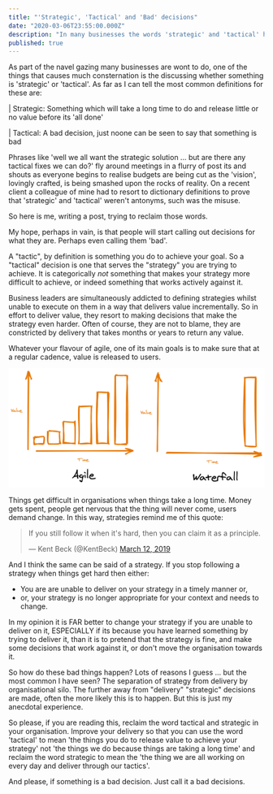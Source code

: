 ```yaml
---
title: "'Strategic', 'Tactical' and 'Bad' decisions"
date: "2020-03-06T23:55:00.000Z"
description: "In many businesses the words 'strategic' and 'tactical' have lost all meaning. Can we reframe them to make them useful? Or are they lost forever?"
published: true
---
```

As part of the navel gazing many businesses are wont to do, one of the things that causes much consternation is the discussing whether something is 'strategic' or 'tactical'. As far as I can tell the most common definitions for these are:

| Strategic: Something which will take a long time to do and release little or no value before its 'all done'

| Tactical: A bad decision, just noone can be seen to say that something is bad

Phrases like 'well we all want the strategic solution ... but are there any tactical fixes we can do?' fly around meetings in a flurry of post its and shouts as everyone begins to realise budgets are being cut as the 'vision', lovingly crafted, is being smashed upon the rocks of reality. On a recent client a colleague of mine had to resort to dictionary definitions to prove that 'strategic' and 'tactical' weren't antonyms, such was the misuse.

So here is me, writing a post, trying to reclaim those words.

My hope, perhaps in vain, is that people will start calling out decisions for what they are. Perhaps even calling them 'bad'. 

A "tactic", by definition is something you do to achieve your goal. So a "tactical" decision is one that serves the "strategy" you are trying to achieve. It is categorically *not* something that makes your strategy more difficult to achieve, or indeed something that works actively against it.

Business leaders are simultaneously addicted to defining strategies whilst unable to execute on them in a way that delivers value incrementally. So in effort to deliver value, they resort to making decisions that make the strategy even harder. Often of course, they are not to blame, they are constricted by delivery that takes months or years to return any value.

Whatever your flavour of agile, one of its main goals is to make sure that at a regular cadence, value is released to users.

![Release value incrementally rather than in a big bang at the end](./value.png)

Things get difficult in organisations when things take a long time. Money gets spent, people get nervous that the thing will never come, users demand change. In this way, strategies remind me of this quote:

<blockquote class="twitter-tweet"><p lang="en" dir="ltr">If you still follow it when it&#39;s hard, then you can claim it as a principle.</p>&mdash; Kent Beck (@KentBeck) <a href="https://twitter.com/KentBeck/status/1105444816458924033?ref_src=twsrc%5Etfw">March 12, 2019</a></blockquote> <script async src="https://platform.twitter.com/widgets.js" charset="utf-8"></script>

And I think the same can be said of a strategy. If you stop following a strategy when things get hard then either:
- You are are unable to deliver on your strategy in a timely manner or,
- or, your strategy is no longer appropriate for your context and needs to change.

In my opinion it is FAR better to change your strategy if you are unable to deliver on it, ESPECIALLY if its because you have learned something by trying to deliver it, than it is to pretend that the strategy is fine, and make some decisions that work against it, or don't move the organisation towards it.

So how do these bad things happen? Lots of reasons I guess ... but the most common I have seen? The separation of strategy from delivery by organisational silo. The further away from "delivery" "strategic" decisions are made, often the more likely this is to happen. But this is just my anecdotal experience.

So please, if you are reading this, reclaim the word tactical and strategic in your organisation. Improve your delivery so that you can use the word 'tactical' to mean 'the things you do to release value to achieve your strategy' not 'the things we do because things are taking a long time' and reclaim the word strategic to mean the 'the thing we are all working on every day and deliver through our tactics'.

And please, if something is a bad decision. Just call it a bad decisions.